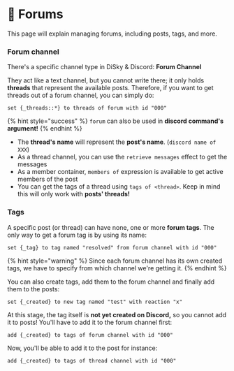 # 📂 Forums

This page will explain managing forums, including posts, tags, and more.

### Forum channel

There's a specific channel type in DiSky & Discord: **Forum Channel**

They act like a text channel, but you cannot write there; it only holds **threads** that represent the available posts. Therefore, if you want to get threads out of a forum channel, you can simply do:

```applescript
set {_threads::*} to threads of forum with id "000"
```

{% hint style="success" %}
`forum` can also be used in **discord command's argument!**
{% endhint %}

* The **thread's name** will represent the **post's name**. (`discord name of XXX`)
* As a thread channel, you can use the `retrieve messages` effect to get the messages
* As a member container, `members of` expression is available to get active members of the post
* You can get the tags of a thread using `tags of <thread>`. Keep in mind this will only work with **posts' threads!**

### Tags

A specific post (or thread) can have none, one or more **forum tags**. The only way to get a forum tag is by using its name:

```applescript
set {_tag} to tag named "resolved" from forum channel with id "000"
```

{% hint style="warning" %}
Since each forum channel has its own created tags, we have to specify from which channel we're getting it.
{% endhint %}

You can also create tags, add them to the forum channel and finally add them to the posts:

```applescript
set {_created} to new tag named "test" with reaction "x"
```

At this stage, the tag itself is **not yet created on Discord,** so you cannot add it to posts! You'll have to add it to the forum channel first:

```applescript
add {_created} to tags of forum channel with id "000"
```

Now, you'll be able to add it to the post for instance:

```applescript
add {_created} to tags of thread channel with id "000"
```
